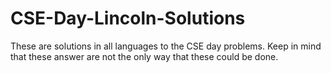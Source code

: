 CSE-Day-Lincoln-Solutions
=========================

These are solutions in all languages to the CSE day problems. Keep in mind that these answer are not the only way that these could be done. 